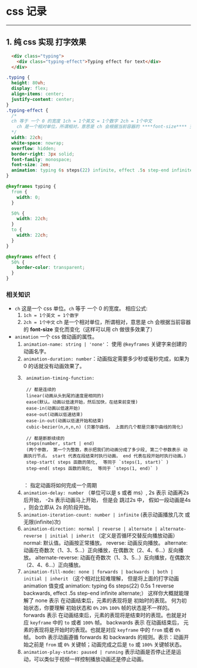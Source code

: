 # css 记录

--------------------

## 1. 纯 css 实现 打字效果

```html
  <div class="typing">
    <div class="typing-effect">Typing effect for text</div>
  </div>
```

```css
.typing {
  height: 80vh;
  display: flex;
  align-items: center;
  justify-content: center;
}
.typing-effect {
  /*
  ch 等于 一个 0 的宽度 1ch = 1个英文 = 1个数字 2ch = 1个中文
    ch 是一个相对单位，所谓相对，意思是 ch 会根据当前容器的 ****font-size**** 变化而变化
  */
  width: 22ch; 
  white-space: nowrap;
  overflow: hidden;
  border-right: 3px solid;
  font-family: monospace;
  font-size: 2em;
  animation: typing 6s steps(22) infinite, effect .5s step-end infinite alternate;
}

@keyframes typing {
  from {
    width: 0;
  }

  50% {
    width: 22ch;
  }
  to {
    width: 22ch;
  }
}

@keyframes effect {
  50% {
    border-color: transparent;
  }
}
```

### 相关知识

- `ch` 这是一个 css 单位。`ch` 等于 一个 0 的宽度。
  相应公式:
    1. `1ch = 1个英文 = 1个数字`
    2. `2ch = 1个中文`
  ch 是一个相对单位，所谓相对，意思是 ch 会根据当前容器的 ****font-size**** 变化而变化（这样可以用 ch 做很多效果了）
- `animation` 一个 css 做动画的属性。
  1. `animation-name: string | 'none'`： 使用 `@keyframes` 关键字来创建的动画名字。
  2. `animation-duration: number`：动画指定需要多少秒或毫秒完成，如果为 0 的话就没有动画效果了。
  3. ```
      animation-timing-function:
      
      // 都是连续的
      linear(动画从头到尾的速度是相同的)
      ease(默认。动画以低速开始，然后加快，在结束前变慢)
      ease-in(动画以低速开始)
      ease-out(动画以低速结束)
      ease-in-out(动画以低速开始和结束)
      cubic-bezier(n,n,n,n) (贝塞尔曲线， 上面的几个都是贝塞尔曲线的简化)
      
      // 都是断断续续的
      steps(number, start | end)
      (两个参数， 第一个为整数，表示把我们的动画分成了多少段, 第二个参数表示 动画执行节点。 start 代表在段结束时执行动画， end 代表在段开始时执行动画。)
      step-start( steps 函数的简化,  等同于 `steps(1, start)` )
      step-end( steps 函数的简化,  等同于 `steps(1, end)` )
      
     ```
     ： 指定动画将如何完成一个周期
    4. `animation-delay: number` （单位可以是 s 或者 ms）, 2s 表示 动画再2s 后开始， -2s 表示动画马上开始， 但是会 跳过2s 中， 假如一段动画是4s ，则会立即从 2s 的阶段开始。
    5. `animation-iteration-count: number | infinite` (表示动画播放几次 或 无限(infinite)次)
    6. `animation-direction: normal | reverse | alternate | alternate-reverse | initial | inherit` （定义是否循环交替反向播放动画）
        normal: 默认值。动画按正常播放。
        reverse: 动画反向播放。
        alternate: 动画在奇数次（1、3、5...）正向播放，在偶数次（2、4、6...）反向播放。
        alternate-reverse: 动画在奇数次（1、3、5...）反向播放，在偶数次（2、4、6...）正向播放。
     7. `animation-fill-mode: none | forwards | backwards | both | initial | inherit`
    （这个相对比较难理解， 但是将上面的打字动画 animation 值变成 animation: typing 6s steps(22) 0.5s 1 reverse backwards, effect .5s step-end infinite alternate;）
     这样你大概就能理解了
     none 表示 在动画结束后，元素的表现将是 初始时的表现。 何为初始状态，你要理解 初始状态和 `0%` `20%` `100%` 帧的状态是不一样的。
     forwards 表示 在动画结束后，元素的表现将是结束时的表现。也就是对应 `keyframe` 中的 `to` 或者 `100%` 帧。
     backwards 表示 在动画结束后， 元素的表现将是开始时的表现。也就是对应 `keyframe` 中的 `from` 或者 `0%` 帧。
     both 表示动画遵循 forwards 和 backwards 的规则。表示：动画开始之前是 `from` 或 `0%` 关键帧；动画完成之后是 `to` 或 `100%` 关键帧状态。
     8. `animation-play-state: paused | running`  表示动画是否停止还是运动，可以类似于视频一样控制播放动画还是停止动画。
        
        
        
        
        
        
